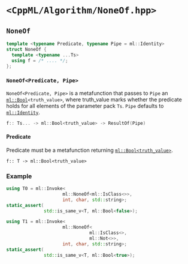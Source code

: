 # `<CppML/Algorithm/NoneOf.hpp>`


## `NoneOf`

```c++
template <typename Predicate, typename Pipe = ml::Identity>
struct NoneOf {
  template <typename ...Ts>
  using f = /* .... */;
};
```
### `NoneOf<Predicate, Pipe>`

`NoneOf<Predicate, Pipe>` is a metafunction that passes to `Pipe` an [`ml::Bool`](../Vocabulary/Const.md)`<truth_value>`, where truth_value marks whether the predicate holds for all elements of the parameter pack `Ts`.  `Pipe` defaults to [`ml::Identity`](../Functional/Identity.md).

```c++
f:: Ts... -> ml::Bool<truth_value> -> ResultOf(Pipe)
```

#### Predicate

Predicate must be a metafunction returning [`ml::Bool<truth_value>`](../Vocabulary/Const.md).
```
f:: T -> ml::Bool<truth_value>
```

### Example

```c++
using T0 = ml::Invoke<
                     ml::NoneOf<ml::IsClass<>>,
                     int, char, std::string>;
static_assert(
              std::is_same_v<T, ml::Bool<false>);

using T1 = ml::Invoke<
                     ml::NoneOf<
                               ml::IsClass<>,
                               ml::Not<>>,
                     int, char, std::string>;
static_assert(
              std::is_same_v<T, ml::Bool<true>);
```
